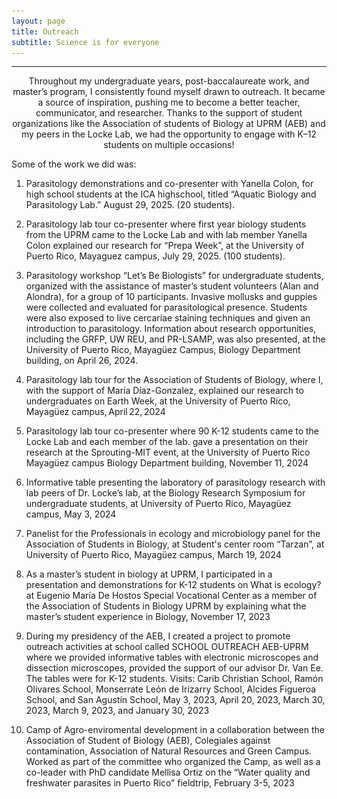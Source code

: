 ```yaml
---
layout: page
title: Outreach 
subtitle: Science is for everyone
---
```


<div id="slideshow" style="max-width:600px; margin:auto;">
  <img src="/assets/img/outreach1.jpg" style="width:100%; display:none;">
  <img src="/assets/img/outreach2.jpg" style="width:100%; display:none;">
  <img src="/assets/img/outreach3.jpg" style="width:100%; display:none;">
  <img src="/assets/img/outreach4.jpg" style="width:100%; display:none;">
  <img src="/assets/img/outreach5.jpg" style="width:100%; display:none;">
  <img src="/assets/img/outreach6.jpg" style="width:100%; display:none;">
  <img src="/assets/img/outreach7.jpg" style="width:100%; display:none;">
  <img src="/assets/img/outreach8.jpg" style="width:100%; display:none;">
  <img src="/assets/img/outreach9.jpg" style="width:100%; display:none;">
  <img src="/assets/img/outreach10.jpg" style="width:100%; display:none;">
  <img src="/assets/img/outreach11.jpg" style="width:100%; display:none;">
</div>

<script>
  let slideIndex = 0;
  const slides = document.querySelectorAll("#slideshow img");

  function showSlides() {
    for (let i = 0; i < slides.length; i++) {
      slides[i].style.display = "none";
    }
    slideIndex++;
    if (slideIndex > slides.length) { slideIndex = 1; }
    slides[slideIndex - 1].style.display = "block";
    setTimeout(showSlides, 3000);
  }

  document.addEventListener("DOMContentLoaded", showSlides);
</script>
<hr>

<div style="text-align: center;"> Throughout my undergraduate years, post-baccalaureate work, and master’s program, I consistently found myself drawn to outreach. It became a source of inspiration, pushing me to become a better teacher, communicator, and researcher. Thanks to the support of student organizations like the Association of students of Biology at UPRM (AEB) and my peers in the Locke Lab, we had the opportunity to engage with K–12 students on multiple occasions!</div>

Some of the work we did was:

1. Parasitology demonstrations and co-presenter with Yanella Colon, for high school students at the ICA highschool, titled “Aquatic Biology and Parasitology Lab.” August 29, 2025. (20 students). 

 

1. Parasitology lab tour co-presenter where first year biology students from the UPRM came to the Locke Lab and with lab member Yanella Colon explained our research for “Prepa Week”, at the University of Puerto Rico, Mayaguez campus, July 29, 2025. (100 students). 

 

1. Parasitology workshop “Let’s Be Biologists” for undergraduate students, organized with the assistance of master’s student volunteers (Alan and Alondra), for a group of 10 participants. Invasive mollusks and guppies were collected and evaluated for parasitological presence. Students were also exposed to live cercariae staining techniques and given an introduction to parasitology. Information about research opportunities, including the GRFP, UW REU, and PR-LSAMP, was also presented, at the University of Puerto Rico, Mayagüez Campus, Biology Department building, on April 26, 2024. 

 

1. Parasitology lab tour for the Association of Students of Biology, where I, with the support of María Díaz-Gonzalez, explained our research to undergraduates on Earth Week, at the University of Puerto Rico, Mayagüez campus, April 22, 2024 

 

1. Parasitology lab tour co-presenter where 90 K-12 students came to the Locke Lab and each member of the lab. gave a presentation on their research at the Sprouting-MIT event, at the University of Puerto Rico Mayagüez campus Biology Department building, November 11, 2024 

 

1. Informative table presenting the laboratory of parasitology research with lab peers of Dr. Locke’s lab, at the Biology Research Symposium for undergraduate students, at University of Puerto Rico, Mayagüez campus, May 3, 2024 

 

1. Panelist for the Professionals in ecology and microbiology panel for the Association of Students in Biology, at Student's center room “Tarzan”, at University of Puerto Rico, Mayagüez campus, March 19, 2024 


1. As a master’s student in biology at UPRM, I participated in a presentation and demonstrations for K-12 students on What is ecology? at Eugenio María De Hostos Special Vocational Center as a member of the Association of Students in Biology UPRM by explaining what the master’s student experience in Biology, November 17, 2023  

 
2. During my presidency of the AEB, I created a project to promote outreach activities at school called SCHOOL OUTREACH AEB-UPRM where we provided informative tables with electronic microscopes and dissection microscopes, provided the support of our advisor Dr. Van Ee. The tables were for K-12 students. Visits: Carib Christian School, Ramón Olivares School, Monserrate León de Irizarry School, Alcides Figueroa School, and San Agustín School, May 3, 2023, April 20, 2023, March 30, 2023, March 9, 2023, and January 30, 2023 
 

3. Camp of Agro-enviromental development in a collaboration between the Association of Student of Biology (AEB), Colegiales against contamination, Association of Natural Resources and Green Campus. Worked as part of the committee who organized the Camp, as well as a co-leader with PhD candidate Mellisa Ortiz on the “Water quality and freshwater parasites in Puerto Rico” fieldtrip, February 3-5, 2023 

 


